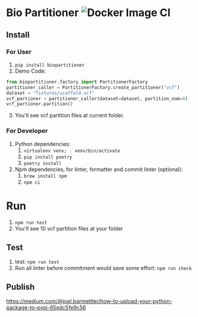 # Bio Partitioner ![Docker Image CI](https://github.com/david30907d/bio-partitioner/workflows/Docker%20Image%20CI/badge.svg)

## Install
### For User
1. `pip install biopartitioner`
2. Demo Code:
```python
from biopartitioner.factory import PartitionerFactory
partitioner_caller = PartitionerFactory.create_partitioner("vcf")
dataset = "fixtures/scaffold.vcf"
vcf_partioner = partitioner_caller(dataset=dataset, partition_num=8)
vcf_partioner.partition()
```
3. You'll see vcf partition files at current folder.

### For Developer
1. Python dependencies:
    1. `virtualenv venv; . venv/bin/activate`
    2. `pip install poetry`
    3. `poetry install`
2. Npm dependencies, for linter, formatter and commit linter (optional):
    1. `brew install npm`
    2. `npm ci`

# Run

1. `npm run test`
2. You'll see 10 vcf partition files at your folder

## Test

1. test: `npm run test`
2. Run all linter before commitment would save some effort: `npm run check`

## Publish

<https://medium.com/@joel.barmettler/how-to-upload-your-python-package-to-pypi-65edc5fe9c56>